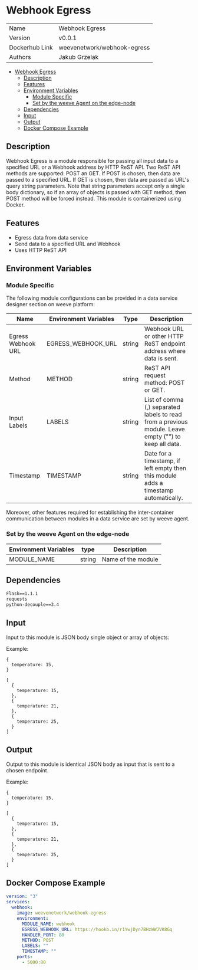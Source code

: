 # Webhook Egress

|                |                                   |
| -------------- | --------------------------------- |
| Name           | Webhook Egress                    |
| Version        | v0.0.1                            |
| Dockerhub Link | weevenetwork/webhook-egress       |
| Authors        | Jakub Grzelak                     |



- [Webhook Egress](#webhook-egress)
  - [Description](#description)
  - [Features](#features)
  - [Environment Variables](#environment-variables)
    - [Module Specific](#module-specific)
    - [Set by the weeve Agent on the edge-node](#set-by-the-weeve-agent-on-the-edge-node)
  - [Dependencies](#dependencies)
  - [Input](#input)
  - [Output](#output)
  - [Docker Compose Example](#docker-compose-example)


## Description

Webhook Egress is a module responsible for passing all input data to a specified URL or a Webhook address by HTTP ReST API.
Two ReST API methods are supported: POST an GET. If POST is chosen, then data are passed to a specified URL. If GET is chosen,
then data are passed as URL's query string parameters. Note that string parameters accept only a single body dictionary, so if an array of objects
is passed with GET method, then POST method will be forced instead.
This module is containerized using Docker.


## Features

* Egress data from data service
* Send data to a specified URL and Webhook
* Uses HTTP ReST API


## Environment Variables

### Module Specific

The following module configurations can be provided in a data service designer section on weeve platform:

| Name                | Environment Variables | Type    | Description                                                                   |
| ------------------- | --------------------- | ------- | ----------------------------------------------------------------------------- |
| Egress Webhook URL  | EGRESS_WEBHOOK_URL    | string  | Webhook URL or other HTTP ReST endpoint address where data is sent.           |
| Method              | METHOD                | string  | ReST API request method: POST or GET.                                         | 
| Input Labels        | LABELS                | string  | List of comma (,) separated labels to read from a previous module. Leave empty ("") to keep all data.  | 
| Timestamp           | TIMESTAMP             | string  | Date for a timestamp, if left empty then this module adds a timestamp automatically.  | 

Moreover, other features required for establishing the inter-container communication between modules in a data service are set by weeve agent.


### Set by the weeve Agent on the edge-node

| Environment Variables | type   | Description                            |
| --------------------- | ------ | -------------------------------------- |
| MODULE_NAME           | string | Name of the module                     |


## Dependencies

```txt
Flask==1.1.1
requests
python-decouple==3.4
```

## Input

Input to this module is JSON body single object or array of objects:

Example:
```node
{
  temperature: 15,
}
```
```node
[
  {
    temperature: 15,
  },
  {
    temperature: 21,
  },
  {
    temperature: 25,
  }
]
```

## Output

Output to this module is identical JSON body as input that is sent to a chosen endpoint.

Example:
```node
{
  temperature: 15,
}
```
```node
[
  {
    temperature: 15,
  },
  {
    temperature: 21,
  },
  {
    temperature: 25,
  }
]
```

## Docker Compose Example

```yml
version: "3"
services:
  webhook:
    image: weevenetwork/webhook-egress
    environment:
      MODULE_NAME: webhook
      EGRESS_WEBHOOK_URL: https://hookb.in/r1YwjDyn7BHzWWJVK8Gq
      HANDLER_PORT: 80
      METHOD: POST
      LABELS: ""
      TIMESTAMP: ""
    ports:
      - 5000:80
```